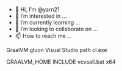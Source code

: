 - 👋 Hi, I’m @yarn21
- 👀 I’m interested in ...
- 🌱 I’m currently learning ...
- 💞️ I’m looking to collaborate on ...
- 📫 How to reach me ...

<!---
yarn21/yarn21 is a ✨ special ✨ repository because its `README.md` (this file) appears on your GitHub profile.
You can click the Preview link to take a look at your changes.
--->

GraalVM gluon
Visual Studio
path cl.exe

GRAALVM_HOME
INCLUDE
vcvsall.bat x64
